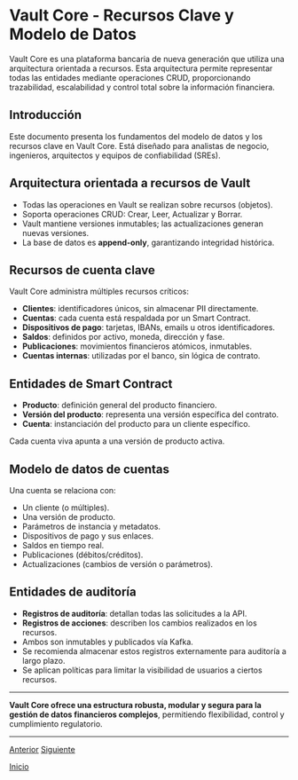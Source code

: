 # Vault Core - Recursos Clave y Modelo de Datos

Vault Core es una plataforma bancaria de nueva generación que utiliza una arquitectura orientada a recursos. Esta arquitectura permite representar todas las entidades mediante operaciones CRUD, proporcionando trazabilidad, escalabilidad y control total sobre la información financiera.

## Introducción

Este documento presenta los fundamentos del modelo de datos y los recursos clave en Vault Core. Está diseñado para analistas de negocio, ingenieros, arquitectos y equipos de confiabilidad (SREs).

## Arquitectura orientada a recursos de Vault

* Todas las operaciones en Vault se realizan sobre recursos (objetos).
* Soporta operaciones CRUD: Crear, Leer, Actualizar y Borrar.
* Vault mantiene versiones inmutables; las actualizaciones generan nuevas versiones.
* La base de datos es **append-only**, garantizando integridad histórica.

## Recursos de cuenta clave

Vault Core administra múltiples recursos críticos:

* **Clientes**: identificadores únicos, sin almacenar PII directamente.
* **Cuentas**: cada cuenta está respaldada por un Smart Contract.
* **Dispositivos de pago**: tarjetas, IBANs, emails u otros identificadores.
* **Saldos**: definidos por activo, moneda, dirección y fase.
* **Publicaciones**: movimientos financieros atómicos, inmutables.
* **Cuentas internas**: utilizadas por el banco, sin lógica de contrato.

## Entidades de Smart Contract

* **Producto**: definición general del producto financiero.
* **Versión del producto**: representa una versión específica del contrato.
* **Cuenta**: instanciación del producto para un cliente específico.

Cada cuenta viva apunta a una versión de producto activa.

## Modelo de datos de cuentas

Una cuenta se relaciona con:

* Un cliente (o múltiples).
* Una versión de producto.
* Parámetros de instancia y metadatos.
* Dispositivos de pago y sus enlaces.
* Saldos en tiempo real.
* Publicaciones (débitos/créditos).
* Actualizaciones (cambios de versión o parámetros).

## Entidades de auditoría

* **Registros de auditoría**: detallan todas las solicitudes a la API.
* **Registros de acciones**: describen los cambios realizados en los recursos.
* Ambos son inmutables y publicados vía Kafka.
* Se recomienda almacenar estos registros externamente para auditoría a largo plazo.
* Se aplican políticas para limitar la visibilidad de usuarios a ciertos recursos.

---

**Vault Core ofrece una estructura robusta, modular y segura para la gestión de datos financieros complejos**, permitiendo flexibilidad, control y cumplimiento regulatorio.

---

[Anterior](https://github.com/wilfredoha/vault-core/blob/main/Vault%20Core%20Fundamentals/02_Vault%20Core%20Introduction.md) [Siguiente]()

[Inicio](https://github.com/wilfredoha/vault-core/tree/main)